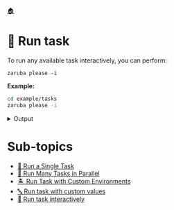 <!--startTocHeader-->
[🏠](../README.md)
# 🏃 Run task
<!--endTocHeader-->

To run any available task interactively, you can perform:

```
zaruba please -i
```

__Example:__

```bash
cd example/tasks
zaruba please -i
```
 
<details>
<summary>Output</summary>
 
```````
 Task Name
✔  printHelloWorld
 Action
✔ 🏁 Run
 Load additional value file
✔ 🏁 No
 Load additional env
✔ 🏁 No
 Auto terminate
✔ 🏁 No
  Job Starting...
 Elapsed Time: 2.656µs
 Current Time: 17:01:11
  Run  'printHelloWorld' command on /home/gofrendi/zaruba/docs/examples/run-tasks
   printHelloWorld       17:01:11.15  hello world
  Successfully running  'printHelloWorld' command
  Job Running...
 Elapsed Time: 102.228176ms
 Current Time: 17:01:11

  Job Complete!!!
  Terminating
  Job Ended...
 Elapsed Time: 213.587264ms
 Current Time: 17:01:11
zaruba please printHelloWorld
```````
</details>
 



<!--startTocSubTopic-->
# Sub-topics
* [🍺 Run a Single Task](run-a-single-task.md)
* [🍻 Run Many Tasks in Parallel](run-many-tasks-in-parallel.md)
* [🏝️ Run Task with Custom Environments](run-task-with-custom-environments.md)
* [🔤 Run task with custom values](run-task-with-custom-values.md)
* [🏓 Run task interactively](run-task-interactively.md)
<!--endTocSubTopic-->